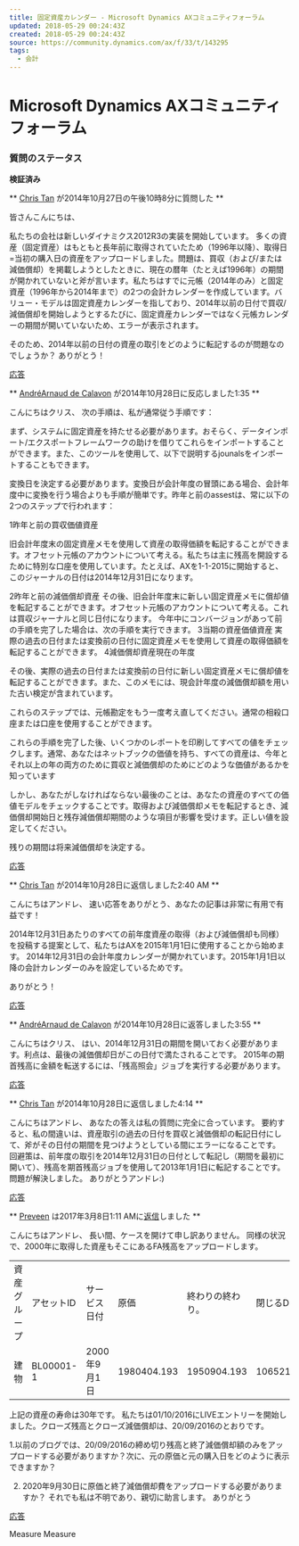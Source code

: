 ```yaml
---
title: 固定資産カレンダー - Microsoft Dynamics AXコミュニティフォーラム
updated: 2018-05-29 00:24:43Z
created: 2018-05-29 00:24:43Z
source: https://community.dynamics.com/ax/f/33/t/143295
tags:
  - 会計
---
```


# Microsoft Dynamics AXコミュニティフォーラム

### 質問のステータス

 **検証済み**

 **  [Chris Tan](https://community.dynamics.com/members/christianto-adi) が2014年10月27日の午後10時8分に質問した **

皆さんこんにちは、

私たちの会社は新しいダイナミクス2012R3の実装を開始しています。 多くの資産（固定資産）はもともと長年前に取得されていたため（1996年以降）、取得日=当初の購入日の資産をアップロードしました。問題は、買収（および/または減価償却）を掲載しようとしたときに、現在の暦年（たとえば1996年）の期間が開かれていないと斧が言います。私たちはすでに元帳（2014年のみ）と固定資産（1996年から2014年まで）の2つの会計カレンダーを作成しています。バリュー・モデルは固定資産カレンダーを指しており、2014年以前の日付で買収/減価償却を開始しようとするたびに、固定資産カレンダーではなく元帳カレンダーの期間が開いていないため、エラーが表示されます。

そのため、2014年以前の日付の資産の取引をどのように転記するのが問題なのでしょうか？
ありがとう！

 [応答](https://login.live.com/login.srf?wa=wsignin1.0&rpsnv=13&ct=1527481625&rver=6.5.6508.0&wp=MBI&wreply=https:%2F%2Fcommunity.dynamics.com%2F%2Fdynamics%2FLoginRedirect.ashx%3FRedirectUrl%3D%2Fax%2Ff%2F33%2Ft%2F143295%2Freply%3FReplyToContentTypeID%3D0%26GroupToJoin%3D56&lc=1033&id=292217)

 **  [AndréArnaud de Calavon](https://community.dynamics.com/members/andre-arnaud-de-calavon) が2014年10月28日に反応しました1:35 **

こんにちはクリス、
次の手順は、私が通常従う手順です：

まず、システムに固定資産を持たせる必要があります。おそらく、データインポート/エクスポートフレームワークの助けを借りてこれらをインポートすることができます。また、このツールを使用して、以下で説明するjounalsをインポートすることもできます。

変換日を決定する必要があります。変換日が会計年度の冒頭にある場合、会計年度中に変換を行う場合よりも手順が簡単です。昨年と前のassestは、常に以下の2つのステップで行われます：

1昨年と前の買収価値資産

旧会計年度末の固定資産メモを使用して資産の取得価額を転記することができます。オフセット元帳のアカウントについて考える。私たちは主に残高を開設するために特別な口座を使用しています。たとえば、AXを1-1-2015に開始すると、このジャーナルの日付は2014年12月31日になります。

2昨年と前の減価償却資産
その後、旧会計年度末に新しい固定資産メモに償却値を転記することができます。オフセット元帳のアカウントについて考える。これは買収ジャーナルと同じ日付になります。
今年中にコンバージョンがあって前の手順を完了した場合は、次の手順を実行できます。
3当期の資産価値資産
実際の過去の日付または変換前の日付に固定資産メモを使用して資産の取得価額を転記することができます。
4減価償却資産現在の年度

その後、実際の過去の日付または変換前の日付に新しい固定資産メモに償却値を転記することができます。また、このメモには、現会計年度の減価償却額を用いた古い検定が含まれています。

これらのステップでは、元帳勘定をもう一度考え直してください。通常の相殺口座または口座を使用することができます。

これらの手順を完了した後、いくつかのレポートを印刷してすべての値をチェックします。通常、あなたはネットブックの価値を持ち、すべての資産は、今年とそれ以上の年の両方のために買収と減価償却のためにどのような価値があるかを知っています

しかし、あなたがしなければならない最後のことは、あなたの資産のすべての価値モデルをチェックすることです。取得および減価償却メモを転記するとき、減価償却開始日と残存減価償却期間のような項目が影響を受けます。正しい値を設定してください。

残りの期間は将来減価償却を決定する。

 [応答](https://login.live.com/login.srf?wa=wsignin1.0&rpsnv=13&ct=1527481625&rver=6.5.6508.0&wp=MBI&wreply=https:%2F%2Fcommunity.dynamics.com%2F%2Fdynamics%2FLoginRedirect.ashx%3FRedirectUrl%3D%2Fax%2Ff%2F33%2Ft%2F143295%2Freply%3FReplyToContentTypeID%3D0%26GroupToJoin%3D56&lc=1033&id=292217)

 **  [Chris Tan](https://community.dynamics.com/members/christianto-adi) が2014年10月28日に返信しました2:40 AM **

こんにちはアンドレ、
速い応答をありがとう、あなたの記事は非常に有用で有益です！

2014年12月31日あたりのすべての前年度資産の取得（および減価償却も同様）を投稿する提案として、私たちはAXを2015年1月1日に使用することから始めます。 2014年12月31日の会計年度カレンダーが開かれています。2015年1月1日以降の会計カレンダーのみを設定しているためです。

ありがとう！

 [応答](https://login.live.com/login.srf?wa=wsignin1.0&rpsnv=13&ct=1527481625&rver=6.5.6508.0&wp=MBI&wreply=https:%2F%2Fcommunity.dynamics.com%2F%2Fdynamics%2FLoginRedirect.ashx%3FRedirectUrl%3D%2Fax%2Ff%2F33%2Ft%2F143295%2Freply%3FReplyToContentTypeID%3D0%26GroupToJoin%3D56&lc=1033&id=292217)

 **  [AndréArnaud de Calavon](https://community.dynamics.com/members/andre-arnaud-de-calavon) が2014年10月28日に返答しました3:55 **

こんにちはクリス、
はい、2014年12月31日の期間を開いておく必要があります。利点は、最後の減価償却日がこの日付で満たされることです。
2015年の期首残高に金額を転送するには、「残高照会」ジョブを実行する必要があります。

 [応答](https://login.live.com/login.srf?wa=wsignin1.0&rpsnv=13&ct=1527481625&rver=6.5.6508.0&wp=MBI&wreply=https:%2F%2Fcommunity.dynamics.com%2F%2Fdynamics%2FLoginRedirect.ashx%3FRedirectUrl%3D%2Fax%2Ff%2F33%2Ft%2F143295%2Freply%3FReplyToContentTypeID%3D0%26GroupToJoin%3D56&lc=1033&id=292217)

 **  [Chris Tan](https://community.dynamics.com/members/christianto-adi) が2014年10月28日に返信しました4:14 **

こんにちはアンドレ、
あなたの答えは私の質問に完全に合っています。
要約すると、私の間違いは、資産取引の過去の日付を買収と減価償却の転記日付にして、斧がその日付の期間を見つけようとしている間にエラーになることです。
回避策は、前年度の取引を2014年12月31日の日付として転記し（期間を最初に開いて）、残高を期首残高ジョブを使用して2013年1月1日に転記することです。
問題が解決しました。
ありがとうアンドレ:)

 [応答](https://login.live.com/login.srf?wa=wsignin1.0&rpsnv=13&ct=1527481626&rver=6.5.6508.0&wp=MBI&wreply=https:%2F%2Fcommunity.dynamics.com%2F%2Fdynamics%2FLoginRedirect.ashx%3FRedirectUrl%3D%2Fax%2Ff%2F33%2Ft%2F143295%2Freply%3FReplyToContentTypeID%3D0%26GroupToJoin%3D56&lc=1033&id=292217)

 **  [Preveen](https://community.dynamics.com/members/preveen) は2017年3月8日1:11 AMに[返信](https://community.dynamics.com/members/preveen)しました **

こんにちはアンドレ、
長い間、ケースを開けて申し訳ありません。
同様の状況で、2000年に取得した資産もそこにあるFA残高をアップロードします。

|     |     |     |     |     |     |     |     |
| --- | --- | --- | --- | --- | --- | --- | --- |
| 資産グループ | アセットID | サービス日付 | 原価  | 終わりの終わり。 | 閉じるDepr。 | NBV。OP | NBV。CL |
| 建物  | BL00001-1 | 2000年9月1日 | 1980404.193 | 1950904.193 | 1065213.816 | 934462.982 | 885690.377 |

上記の資産の寿命は30年です。
私たちは01/10/2016にLIVEエントリーを開始しました。クローズ残高とクローズ減価償却は、20/09/2016のとおりです。

1.以前のブログでは、20/09/2016の締め切り残高と終了減価償却額のみをアップロードする必要がありますか？次に、元の原価と元の購入日をどのように表示できますか？

2. 2020年9月30日に原価と終了減価償却費をアップロードする必要がありますか？
それでも私は不明であり、親切に助言します。
ありがとう

 [応答](https://login.live.com/login.srf?wa=wsignin1.0&rpsnv=13&ct=1527481626&rver=6.5.6508.0&wp=MBI&wreply=https:%2F%2Fcommunity.dynamics.com%2F%2Fdynamics%2FLoginRedirect.ashx%3FRedirectUrl%3D%2Fax%2Ff%2F33%2Ft%2F143295%2Freply%3FReplyToContentTypeID%3D0%26GroupToJoin%3D56&lc=1033&id=292217)

Measure
Measure
